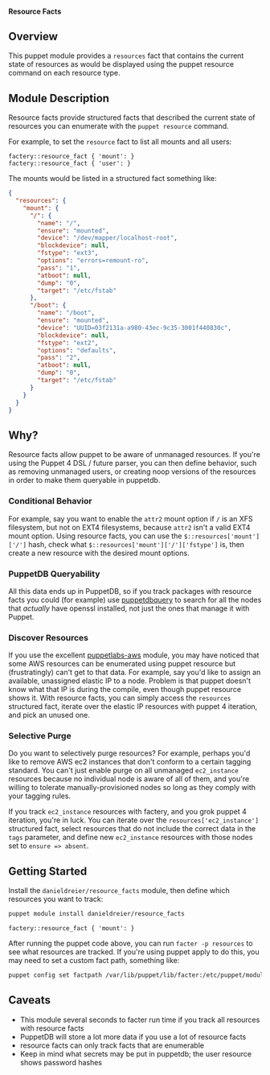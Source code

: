 #### Resource Facts

## Overview

This puppet module provides a `resources` fact that contains the current state
of resources as would be displayed using the puppet resource command on
each resource type.


## Module Description

Resource facts provide structured facts that described the current state of
resources you can enumerate with the `puppet resource` command.

For example, to set the `resource` fact to list all mounts and all users:

```puppet
factery::resource_fact { 'mount': }
factery::resource_fact { 'user': }
```

The mounts would be listed in a structured fact something like:

```json
{
  "resources": {
    "mount": {
      "/": {
        "name": "/",
        "ensure": "mounted",
        "device": "/dev/mapper/localhost-root",
        "blockdevice": null,
        "fstype": "ext3",
        "options": "errors=remount-ro",
        "pass": "1",
        "atboot": null,
        "dump": "0",
        "target": "/etc/fstab"
      },
      "/boot": {
        "name": "/boot",
        "ensure": "mounted",
        "device": "UUID=03f2131a-a980-43ec-9c35-3001f440830c",
        "blockdevice": null,
        "fstype": "ext2",
        "options": "defaults",
        "pass": "2",
        "atboot": null,
        "dump": "0",
        "target": "/etc/fstab"
      }
    }
  }
}
```


## Why?

Resource facts allow puppet to be aware of unmanaged resources. If you're using
the Puppet 4 DSL / future parser, you can then define behavior, such as
removing unmanaged users, or creating noop versions of the resources in order
to make them queryable in puppetdb.

### Conditional Behavior
For example, say you want to enable the `attr2` mount option if `/` is an XFS
filesystem, but not on EXT4 filesystems, because `attr2` isn't a valid EXT4
mount option. Using resource facts, you can use the
`$::resources['mount']['/']` hash, check what
`$::resources['mount']['/']['fstype']` is, then create a new resource with the
desired mount options.

### PuppetDB Queryability
All this data ends up in PuppetDB, so if you track packages with resource facts
you could (for example) use [puppetdbquery](https://github.com/dalen/node-puppetdbquery)
to search for all the nodes that *actually* have openssl installed, not just the
ones that manage it with Puppet.

### Discover Resources
If you use the excellent [puppetlabs-aws](https://github.com/puppetlabs/puppetlabs-aws)
module, you may have noticed that some AWS resources can be enumerated using
puppet resource but (frustratingly) can't get to that data. For example, say
you'd like to assign an available, unassigned elastic IP to a node. Problem is
that puppet doesn't know what that IP is during the compile, even though puppet
resource shows it. With resource facts, you can simply access the `resources`
structured fact, iterate over the elastic IP resources with puppet 4 iteration,
and pick an unused one.

### Selective Purge
Do you want to selectively purge resources? For example, perhaps you'd like to
remove AWS ec2 instances that don't conform to a certain tagging standard. You
can't just enable purge on all unmanaged `ec2_instance` resources because
no individual node is aware of all of them, and you're willing to tolerate
manually-provisioned nodes so long as they comply with your tagging rules.

If you track `ec2_instance` resources with factery, and you grok puppet 4
iteration, you're in luck. You can iterate over the `resources['ec2_instance']`
structured fact, select resources that do not include the correct data in the
`tags` parameter, and define new `ec2_instance` resources with those nodes set
to `ensure => absent`.

## Getting Started

Install the `danieldreier/resource_facts` module, then define which resources
you want to track:

```bash
puppet module install danieldreier/resource_facts
```

```puppet
factery::resource_fact { 'mount': }
```

After running the puppet code above, you can run `facter -p resources` to see
what resources are tracked. If you're using puppet apply to do this, you may
need to set a custom fact path, something like:

```bash
puppet config set factpath /var/lib/puppet/lib/facter:/etc/puppet/modules/resource_facts/lib/facter
```


## Caveats

* This module several seconds to facter run time if you track all resources with resource facts
* PuppetDB will store a lot more data if you use a lot of resource facts
* resource facts can only track facts that are enumerable
* Keep in mind what secrets may be put in puppetdb; the user resource shows password hashes
